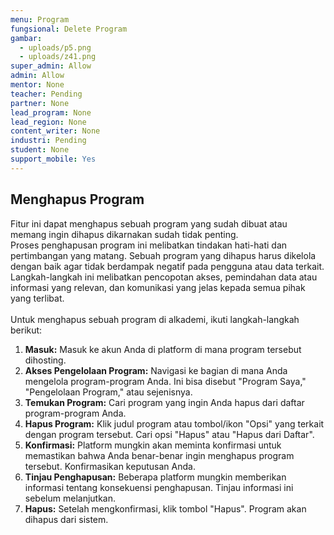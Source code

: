 ```yaml
---
menu: Program
fungsional: Delete Program
gambar:
  - uploads/p5.png
  - uploads/z41.png
super_admin: Allow
admin: Allow
mentor: None
teacher: Pending
partner: None
lead_program: None
lead_region: None
content_writer: None
industri: Pending
student: None
support_mobile: Yes
---
```

## Menghapus Program

F﻿itur ini dapat menghapus sebuah program yang sudah dibuat atau memang ingin dihapus dikarnakan sudah tidak penting.  \
Proses penghapusan program ini melibatkan tindakan hati-hati dan pertimbangan yang matang. Sebuah program yang dihapus harus dikelola dengan baik agar tidak berdampak negatif pada pengguna atau data terkait. Langkah-langkah ini melibatkan pencopotan akses, pemindahan data atau informasi yang relevan, dan komunikasi yang jelas kepada semua pihak yang terlibat.\
\
Untuk menghapus sebuah program di alkademi, ikuti langkah-langkah berikut:

1. **Masuk:** Masuk ke akun Anda di platform di mana program tersebut dihosting.
2. **Akses Pengelolaan Program:** Navigasi ke bagian di mana Anda mengelola program-program Anda. Ini bisa disebut "Program Saya," "Pengelolaan Program," atau sejenisnya.
3. **Temukan Program:** Cari program yang ingin Anda hapus dari daftar program-program Anda.
4. **Hapus Program:** Klik judul program atau tombol/ikon "Opsi" yang terkait dengan program tersebut. Cari opsi "Hapus" atau "Hapus dari Daftar".
5. **Konfirmasi:** Platform mungkin akan meminta konfirmasi untuk memastikan bahwa Anda benar-benar ingin menghapus program tersebut. Konfirmasikan keputusan Anda.
6. **Tinjau Penghapusan:** Beberapa platform mungkin memberikan informasi tentang konsekuensi penghapusan. Tinjau informasi ini sebelum melanjutkan.
7. **Hapus:** Setelah mengkonfirmasi, klik tombol "Hapus". Program akan dihapus dari sistem.